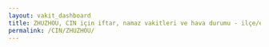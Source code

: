 ```yaml
---
layout: vakit_dashboard
title: ZHUZHOU, CIN için iftar, namaz vakitleri ve hava durumu - ilçe/eyalet seç
permalink: /CIN/ZHUZHOU/
---
```


<script type="text/javascript">
  var GLOBAL_COUNTRY = 'CIN';
  var GLOBAL_CITY = 'ZHUZHOU';
  var GLOBAL_STATE = '';
  var lat = 72;
  var lon = 21;
</script>
